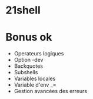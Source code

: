 # 21shell

# Bonus ok
- Operateurs logiques
- Option -dev
- Backquotes
- Subshells
- Variables locales
- Variable d'env _=
- Gestion avancées des erreurs
